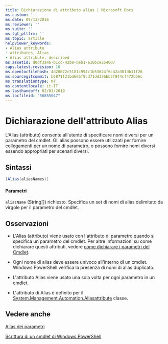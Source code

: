 ```yaml
---
title: Dichiarazione di attributo alias | Microsoft Docs
ms.custom: ''
ms.date: 09/13/2016
ms.reviewer: ''
ms.suite: ''
ms.tgt_pltfrm: ''
ms.topic: article
helpviewer_keywords:
- Alias attribute
- attributes, Alias
- Alias attribute, described
ms.assetid: d0df3a46-b1cc-42b9-beb1-e16bce254007
caps.latest.revision: 10
ms.openlocfilehash: 4d20672c5181c994c1b53624f6c42a301db11f26
ms.sourcegitcommit: b6871f21bd666f9cd71dd336bb3f844cf472b56c
ms.translationtype: MT
ms.contentlocale: it-IT
ms.lasthandoff: 02/03/2019
ms.locfileid: "56855047"
---
```

# <a name="alias-attribute-declaration"></a>Dichiarazione dell'attributo Alias

L'Alias (attributo) consente all'utente di specificare nomi diversi per un parametro del cmdlet. Gli alias possono essere utilizzati per fornire collegamenti per un nome di parametro, o possono fornire nomi diversi essendo appropriati per scenari diversi.

## <a name="syntax"></a>Sintassi

```csharp
[Alias(aliasNames)]
```

#### <a name="parameters"></a>Parametri

`aliasName` (String[]) richiesto. Specifica un set di nomi di alias delimitato da virgole per il parametro del cmdlet.

## <a name="remarks"></a>Osservazioni

- L'Alias (attributo) viene usato con l'attributo di parametro quando si specifica un parametro del cmdlet. Per altre informazioni su come dichiarare questi attributi, vedere [come dichiarare i parametri del Cmdlet](./how-to-declare-cmdlet-parameters.md).

- Ogni nome di alias deve essere univoco all'interno di un cmdlet. Windows PowerShell verifica la presenza di nomi di alias duplicato.

- L'attributo Alias viene usato una sola volta per ogni parametro in un cmdlet.

- L'attributo di Alias è definito per il [System.Management.Automation.Aliasattribute](/dotnet/api/System.Management.Automation.AliasAttribute) classe.

## <a name="see-also"></a>Vedere anche

[Alias dei parametri](./parameter-aliases.md)

[Scrittura di un cmdlet di Windows PowerShell](./writing-a-windows-powershell-cmdlet.md)
